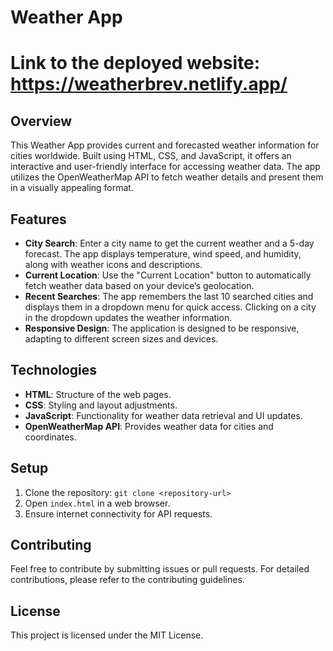 # Weather App

# Link to the deployed website:  https://weatherbrev.netlify.app/

## Overview

This Weather App provides current and forecasted weather information for cities worldwide. Built using HTML, CSS, and JavaScript, it offers an interactive and user-friendly interface for accessing weather data. The app utilizes the OpenWeatherMap API to fetch weather details and present them in a visually appealing format.

## Features

- **City Search**: Enter a city name to get the current weather and a 5-day forecast. The app displays temperature, wind speed, and humidity, along with weather icons and descriptions.
- **Current Location**: Use the "Current Location" button to automatically fetch weather data based on your device’s geolocation.
- **Recent Searches**: The app remembers the last 10 searched cities and displays them in a dropdown menu for quick access. Clicking on a city in the dropdown updates the weather information.
- **Responsive Design**: The application is designed to be responsive, adapting to different screen sizes and devices.

## Technologies

- **HTML**: Structure of the web pages.
- **CSS**: Styling and layout adjustments.
- **JavaScript**: Functionality for weather data retrieval and UI updates.
- **OpenWeatherMap API**: Provides weather data for cities and coordinates.

## Setup

1. Clone the repository: `git clone <repository-url>`
2. Open `index.html` in a web browser.
3. Ensure internet connectivity for API requests.

## Contributing

Feel free to contribute by submitting issues or pull requests. For detailed contributions, please refer to the contributing guidelines.

## License

This project is licensed under the MIT License.